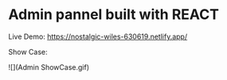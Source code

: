 # Admin pannel built with REACT

Live Demo: https://nostalgic-wiles-630619.netlify.app/



Show Case:


![](Admin ShowCase.gif)
